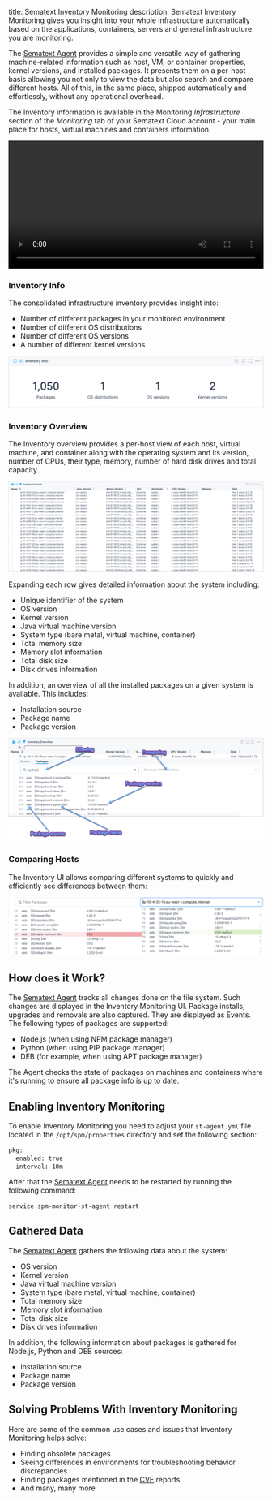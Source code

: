 title: Sematext Inventory Monitoring
description: Sematext Inventory Monitoring gives you insight into your whole infrastructure automatically based on the applications, containers, servers and general infrastructure you are monitoring.

The [Sematext Agent](../agents/sematext-agent) provides a simple and versatile way of gathering machine-related information such as host, VM, or container properties, kernel versions, and installed packages. It presents them on a per-host basis allowing you not only to view the data but also search and compare different hosts. All of this, in the same place, shipped automatically and effortlessly, without any operational overhead.

The Inventory information is available in the Monitoring *Infrastructure* section of the *Monitoring* tab of your Sematext Cloud account - your main place for hosts, virtual machines and containers information. 

<!-- ![Sematext Inventory Main Screen](../images/monitoring/inventory_main_view.png) -->

<video style="display:block; width:100%; height:auto;" controls autoplay loop>
  <source src="https://sematext.com/wp-content/uploads/2019/06/sematext-infra-inventory.mp4" type="video/mp4" />
</video>

### Inventory Info

The consolidated infrastructure inventory provides insight into:

- Number of different packages in your monitored environment
- Number of different OS distributions
- Number of different OS versions
- A number of different kernel versions

![Inventory Info](../images/monitoring/inventory_inventory_info.png)

### Inventory Overview

The Inventory overview provides a per-host view of each host, virtual machine, and container along with the operating system and its version, number of CPUs, their type, memory, number of hard disk drives and total capacity.

![Inventory Overview](../images/monitoring/inventory_overview.png)

Expanding each row gives detailed information about the system including:

- Unique identifier of the system
- OS version
- Kernel version
- Java virtual machine version
- System type (bare metal, virtual machine, container)
- Total memory size
- Memory slot information
- Total disk size
- Disk drives information

In addition, an overview of all the installed packages on a given system is available. This includes:

- Installation source
- Package name
- Package version

![Inventory Overview](../images/monitoring/inventory_packages.png)

### Comparing Hosts

The Inventory UI allows comparing different systems to quickly and efficiently see differences between them:

![Inventory Package Comparison](../images/monitoring/inventory_package_comparison.png)

## How does it Work?

The [Sematext Agent](../agents/sematext-agent) tracks all changes done on the file system. Such changes are displayed in the Inventory Monitoring UI. Package installs, upgrades and removals are also captured. They are displayed as Events. The following types of packages are supported:

- Node.js (when using NPM package manager)
- Python (when using PIP package manager)
- DEB (for example, when using APT package manager)

The Agent checks the state of packages on machines and containers where it's running to ensure all package info is up to date.

## Enabling Inventory Monitoring

To enable Inventory Monitoring you need to adjust your `st-agent.yml` file located in the `/opt/spm/properties` directory and set the following section:

```
pkg:
  enabled: true
  interval: 10m
```

After that the [Sematext Agent](../agents/sematext-agent) needs to be restarted by running the following command:

```
service spm-monitor-st-agent restart
```

## Gathered Data

The [Sematext Agent](../agents/sematext-agent) gathers the following data about the system:

- OS version
- Kernel version
- Java virtual machine version
- System type (bare metal, virtual machine, container)
- Total memory size
- Memory slot information
- Total disk size
- Disk drives information

In addition, the following information about packages is gathered for Node.js, Python and DEB sources:

- Installation source
- Package name
- Package version

## Solving Problems With Inventory Monitoring

Here are some of the common use cases and issues that Inventory Monitoring helps solve:

- Finding obsolete packages  
- Seeing differences in environments for troubleshooting behavior discrepancies 
- Finding packages mentioned in the [CVE](https://en.wikipedia.org/wiki/Common_Vulnerabilities_and_Exposures) reports
- And many, many more